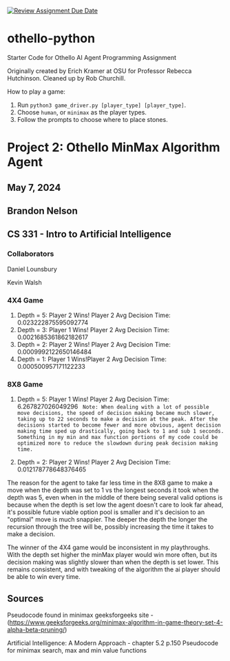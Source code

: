 [![Review Assignment Due Date](https://classroom.github.com/assets/deadline-readme-button-24ddc0f5d75046c5622901739e7c5dd533143b0c8e959d652212380cedb1ea36.svg)](https://classroom.github.com/a/i3cjXgnP)
# othello-python
Starter Code for Othello AI Agent Programming Assignment

Originally created by Erich Kramer at OSU for Professor Rebecca Hutchinson.
Cleaned up by Rob Churchill.

How to play a game:

1. Run `python3 game_driver.py [player_type] [player_type]`.
2. Choose `human`, or `minimax` as the player types.
3. Follow the prompts to choose where to place stones.



# Project 2: Othello MinMax Algorithm Agent

## May 7, 2024

## Brandon Nelson 


## CS 331 - Intro to Artificial Intelligence


### Collaborators

Daniel Lounsbury

Kevin Walsh

### 4X4 Game

1. Depth = 5: Player 2 Wins! Player 2 Avg Decision Time:  0.023222875595092774
2. Depth = 3: Player 1 Wins! Player 2 Avg Decision Time:  0.0021685361862182617
3. Depth = 2: Player 2 Wins! Player 2 Avg Decision Time:  0.0009992122650146484
4. Depth = 1: Player 1 Wins!Player 2 Avg Decision Time:  0.000500957171122233


### 8X8 Game

1. Depth = 5: Player 1 Wins! Player 2 Avg Decision Time:  6.267827026049296
               ``` Note: When dealing with a lot of possible move decisions, the speed of decision making became much slower, taking up to 22 seconds to make a decision at the peak. After the decisions started to become fewer and more obvious, agent decision making time sped up drastically, going back to 1 and sub 1 seconds. Something in my min and max function portions of my code could be optimized more to reduce the slowdown during peak decision making time.```

2. Depth = 2: Player 2 Wins! Player 2 Avg Decision Time:  0.012178778648376465

The reason for the agent to take far less time in the 8X8 game to make a move when the depth was set to 1 vs the longest seconds it took when the depth was 5, even when in the middle of there being several valid options is because when the depth is set low the agent doesn't care to look far ahead, it's possible future viable option pool is smaller and it's decision to an "optimal" move is much snappier. The deeper the depth the longer the recursion through the tree will be, possibly increasing the time it takes to make a decision.

The winner of the 4X4 game would be inconsistent in my playthroughs. With the depth set higher the minMax player would win more often, but its decision making was slightly slower than when the depth is set lower. This remains consistent, and with tweaking of the algorithm the ai player should be able to win every time. 


## Sources

Pseudocode found in minimax geeksforgeeks site - (https://www.geeksforgeeks.org/minimax-algorithm-in-game-theory-set-4-alpha-beta-pruning/)



Artificial Intelligence: A Modern Approach - chapter 5.2 p.150  Pseudocode for minimax search, max and min value functions



